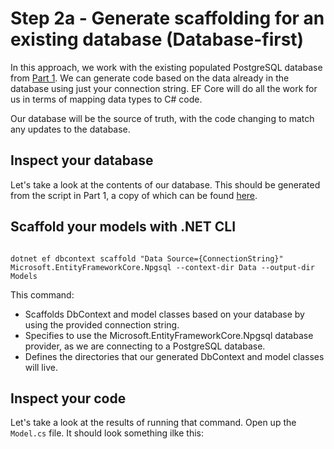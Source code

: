 # Step 2a - Generate scaffolding for an existing database (Database-first)

In this approach, we work with the existing populated PostgreSQL database from [Part 1](/part-1-dab/README.md). We can generate code based on the data already in the database using just your connection string. EF Core will do all the work for us in terms of mapping data types to C# code.

Our database will be the source of truth, with the code changing to match any updates to the database.

## Inspect your database

Let's take a look at the contents of our database. This should be generated from the script in Part 1, a copy of which can be found [here]().

## Scaffold your models with .NET CLI

```dotnetcli

dotnet ef dbcontext scaffold "Data Source={ConnectionString}" Microsoft.EntityFrameworkCore.Npgsql --context-dir Data --output-dir Models

```

This command:

- Scaffolds DbContext and model classes based on your database by using the provided connection string.
- Specifies to use the Microsoft.EntityFrameworkCore.Npgsql database provider, as we are connecting to a PostgreSQL database.
- Defines the directories that our generated DbContext and model classes will live.

## Inspect your code

Let's take a look at the results of running that command. Open up the `Model.cs` file. It should look something ilke this:

```csharp

```
